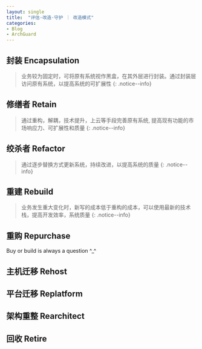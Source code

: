 ```yaml
---
layout: single
title:  "评估·改造·守护 ｜ 改造模式"
categories:
- Blog
- ArchGuard
---
```


## 封装 Encapsulation
> 业务较为固定时，可将原有系统视作黑盒，在其外层进行封装。通过封装层访问原有系统，以提高系统的可扩展性
{: .notice--info}

## 修缮者 Retain
> 通过重构，解耦，技术提升，上云等手段完善原有系统, 提高现有功能的市场响应力、可扩展性和质量
{: .notice--info}

## 绞杀者 Refactor
> 通过逐步替换方式更新系统，持续改进，以提高系统的质量
{: .notice--info}

## 重建 Rebuild
> 业务发生重大变化时，新写的成本低于重构的成本，可以使用最新的技术栈，提高开发效率，系统质量
{: .notice--info}

## 重购 Repurchase
Buy or build is always a question ^_^

## 主机迁移 Rehost

## 平台迁移 Replatform

## 架构重整 Rearchitect

## 回收 Retire



